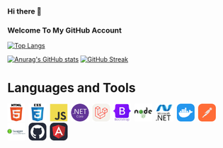 ### Hi there 👋
### Welcome To My GitHub Account
[![Top Langs](https://github-readme-stats.vercel.app/api/top-langs/?username=samikshya334&layout=compact&theme=dark)](https://github.com/samikshya334/github-readme-stats)

[![Anurag's GitHub stats](https://github-readme-stats.vercel.app/api?username=samikshya334&theme=tokyonight)](https://github.com/samikshya334/github-readme-stats)
[![GitHub Streak](https://streak-stats.demolab.com/?user=samikshya334)](https://git.io/streak-stats)
<h1>Languages and Tools</h1>
<p><img src="https://github.com/devicons/devicon/blob/master/icons/html5/html5-original-wordmark.svg"  title="Asp.NetCore" alt="CSS" width="40" height="40"/>&nbsp;
<img src="https://github.com/devicons/devicon/blob/master/icons/css3/css3-original-wordmark.svg"  title="Asp.NetCore" alt="CSS" width="40" height="40"/>&nbsp;
<img src="https://github.com/devicons/devicon/blob/master/icons/javascript/javascript-original.svg"  title="Asp.NetCore" alt="CSS" width="40" height="40"/>&nbsp;
<img src="https://github.com/devicons/devicon/blob/master/icons/dotnetcore/dotnetcore-original.svg"  title="Asp.NetCore" alt="CSS" width="40" height="40"/>&nbsp;
<img src="https://github.com/tandpfun/skill-icons/blob/main/icons/Laravel-Light.svg" alt="CSS" width="40" height="40"/>&nbsp;
<img src="https://github.com/devicons/devicon/blob/master/icons/bootstrap/bootstrap-original-wordmark.svg"  title="Asp.NetCore" alt="CSS" width="40" height="40"/>&nbsp;
<img src="https://github.com/devicons/devicon/blob/master/icons/nodejs/nodejs-original-wordmark.svg"  title="Asp.NetCore" alt="CSS" width="40" height="40"/>&nbsp;
<img src="https://github.com/devicons/devicon/blob/master/icons/dot-net/dot-net-original-wordmark.svg"  title="Asp.NetCore" alt="CSS" width="40" height="40"/>&nbsp;
<img src="https://github.com/tandpfun/skill-icons/blob/main/icons/Docker.svg"  title="Asp.NetCore" alt="CSS" width="40" height="40"/>&nbsp;
<img src="https://github.com/tandpfun/skill-icons/blob/main/icons/Postman.svg"  title="Asp.NetCore" alt="CSS" width="40" height="40"/>&nbsp;
<img src="https://github.com/devicons/devicon/blob/master/icons/swagger/swagger-original-wordmark.svg"  title="Asp.NetCore" alt="CSS" width="40" height="40"/>&nbsp;
<img src="https://github.com/tandpfun/skill-icons/blob/main/icons/Github-Dark.svg"  title="Asp.NetCore" alt="CSS" width="40" height="40"/>&nbsp;
<img src="https://github.com/tandpfun/skill-icons/blob/main/icons/Angular-Dark.svg"  title="Asp.NetCore" alt="CSS" width="40" height="40"/>&nbsp;


</p>

